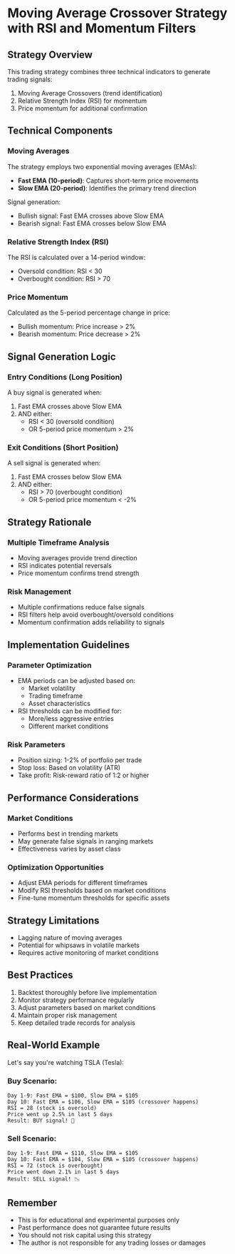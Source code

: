 # Moving Average Crossover Strategy with RSI and Momentum Filters

## Strategy Overview
This trading strategy combines three technical indicators to generate trading signals:
1. Moving Average Crossovers (trend identification)
2. Relative Strength Index (RSI) for momentum
3. Price momentum for additional confirmation

## Technical Components

### Moving Averages
The strategy employs two exponential moving averages (EMAs):
- **Fast EMA (10-period)**: Captures short-term price movements
- **Slow EMA (20-period)**: Identifies the primary trend direction

Signal generation:
- Bullish signal: Fast EMA crosses above Slow EMA
- Bearish signal: Fast EMA crosses below Slow EMA

### Relative Strength Index (RSI)
The RSI is calculated over a 14-period window:
- Oversold condition: RSI < 30
- Overbought condition: RSI > 70

### Price Momentum
Calculated as the 5-period percentage change in price:
- Bullish momentum: Price increase > 2%
- Bearish momentum: Price decrease > 2%

## Signal Generation Logic

### Entry Conditions (Long Position)
A buy signal is generated when:
1. Fast EMA crosses above Slow EMA
2. AND either:
   - RSI < 30 (oversold condition)
   - OR 5-period price momentum > 2%

### Exit Conditions (Short Position)
A sell signal is generated when:
1. Fast EMA crosses below Slow EMA
2. AND either:
   - RSI > 70 (overbought condition)
   - OR 5-period price momentum < -2%

## Strategy Rationale

### Multiple Timeframe Analysis
- Moving averages provide trend direction
- RSI indicates potential reversals
- Price momentum confirms trend strength

### Risk Management
- Multiple confirmations reduce false signals
- RSI filters help avoid overbought/oversold conditions
- Momentum confirmation adds reliability to signals

## Implementation Guidelines

### Parameter Optimization
- EMA periods can be adjusted based on:
  - Market volatility
  - Trading timeframe
  - Asset characteristics
- RSI thresholds can be modified for:
  - More/less aggressive entries
  - Different market conditions

### Risk Parameters
- Position sizing: 1-2% of portfolio per trade
- Stop loss: Based on volatility (ATR)
- Take profit: Risk-reward ratio of 1:2 or higher

## Performance Considerations

### Market Conditions
- Performs best in trending markets
- May generate false signals in ranging markets
- Effectiveness varies by asset class

### Optimization Opportunities
- Adjust EMA periods for different timeframes
- Modify RSI thresholds based on market conditions
- Fine-tune momentum thresholds for specific assets

## Strategy Limitations
- Lagging nature of moving averages
- Potential for whipsaws in volatile markets
- Requires active monitoring of market conditions

## Best Practices
1. Backtest thoroughly before live implementation
2. Monitor strategy performance regularly
3. Adjust parameters based on market conditions
4. Maintain proper risk management
5. Keep detailed trade records for analysis

## Real-World Example
Let's say you're watching TSLA (Tesla):

### Buy Scenario:
```
Day 1-9: Fast EMA = $100, Slow EMA = $105
Day 10: Fast EMA = $106, Slow EMA = $105 (crossover happens)
RSI = 28 (stock is oversold)
Price went up 2.5% in last 5 days
Result: BUY signal! 🚀
```

### Sell Scenario:
```
Day 1-9: Fast EMA = $110, Slow EMA = $105
Day 10: Fast EMA = $104, Slow EMA = $105 (crossover happens)
RSI = 72 (stock is overbought)
Price went down 2.1% in last 5 days
Result: SELL signal! 📉
```


## Remember
- This is for educational and experimental purposes only
- Past performance does not guarantee future results
- You should not risk capital using this strategy
- The author is not responsible for any trading losses or damages